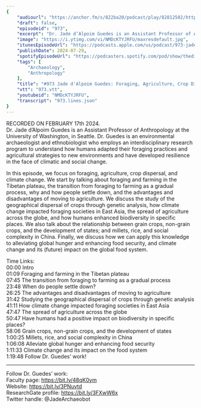 ```yaml
---
{
	"audiourl": "https://anchor.fm/s/822ba20/podcast/play/82812502/https%3A%2F%2Fd3ctxlq1ktw2nl.cloudfront.net%2Fstaging%2F2024-1-17%2F792e85b3-a4ea-8bed-8f92-1121d108a153.m4a",
	"draft": false,
	"episodeid": "973",
	"excerpt": "Dr. Jade d’Alpoim Guedes is an Assistant Professor of Anthropology at the University of Washington, in Seattle. Dr. Guedes is an environmental archaeologist and ethnobiologist who employs an interdisciplinary research program to understand how humans adapted their foraging practices and agricultural strategies to new environments and have developed resilience in the face of climatic and social change.",
	"image": "https://i.ytimg.com/vi/NMDcKTYJRFU/maxresdefault.jpg",
	"itunesEpisodeUrl": "https://podcasts.apple.com/us/podcast/973-jade-dalpoim-guedes-foraging-agriculture-crop-dispersal/id1451347236?i=1000663713760&uo=4",
	"publishDate": 2024-07-29,
	"spotifyEpisodeUrl": "https://podcasters.spotify.com/pod/show/thedissenter/episodes/973-Jade-dAlpoim-Guedes-Foraging--Agriculture--Crop-Dispersal--and-Climate-Change-e2fto4m",
	"tags": [
		"Archaeology",
		"Anthropology"
	],
	"title": "#973 Jade d'Alpoim Guedes: Foraging, Agriculture, Crop Dispersal, and Climate Change",
	"vtt": "973.vtt",
	"youtubeid": "NMDcKTYJRFU",
	"transcript": "973.lines.json"
}
---
```

RECORDED ON FEBRUARY 17th 2024.  
Dr. Jade d’Alpoim Guedes is an Assistant Professor of Anthropology at the University of Washington, in Seattle. Dr. Guedes is an environmental archaeologist and ethnobiologist who employs an interdisciplinary research program to understand how humans adapted their foraging practices and agricultural strategies to new environments and have developed resilience in the face of climatic and social change.

In this episode, we focus on foraging, agriculture, crop dispersal, and climate change. We start by talking about foraging and farming in the Tibetan plateau, the transition from foraging to farming as a gradual process, why and how people settle down, and the advantages and disadvantages of moving to agriculture. We discuss the study of the geographical dispersal of crops through genetic analysis, how climate change impacted foraging societies in East Asia, the spread of agriculture across the globe, and how humans enhanced biodiversity in specific places. We also talk about the relationship between grain crops, non-grain crops, and the development of states; and millets, rice, and social complexity in China. Finally, we discuss how we can apply this knowledge to alleviating global hunger and enhancing food security, and climate change and its (future) impact on the global food system.

Time Links:  
<time>00:00</time> Intro  
<time>01:09</time> Foraging and farming in the Tibetan plateau  
<time>07:45</time> The transition from foraging to farming as a gradual process  
<time>23:48</time> When do people settle down?  
<time>26:25</time> The advantages and disadvantages of moving to agriculture  
<time>31:42</time> Studying the geographical dispersal of crops through genetic analysis  
<time>41:11</time> How climate change impacted foraging societies in East Asia  
<time>47:47</time> The spread of agriculture across the globe  
<time>50:47</time> Have humans had a positive impact on biodiversity in specific places?  
<time>58:06</time> Grain crops, non-grain crops, and the development of states  
<time>1:00:25</time> Millets, rice, and social complexity in China  
<time>1:06:08</time> Alleviate global hunger and enhancing food security  
<time>1:11:33</time> Climate change and its impact on the food system  
<time>1:19:48</time> Follow Dr. Guedes’ work!

---

Follow Dr. Guedes’ work:  
Faculty page: https://bit.ly/48qK0ym  
Website: https://bit.ly/3PNuvtd  
ResearchGate profile: https://bit.ly/3FXwW6x  
Twitter handle: @JadeArchaeobot
